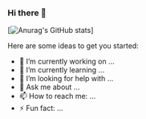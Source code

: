 ### Hi there 👋

[![Anurag's GitHub stats](https://github-readme-stats.vercel.app/api?username=ducnguyen1511&show_icons=true&theme=dracula)]


Here are some ideas to get you started:

- 🔭 I’m currently working on ...
- 🌱 I’m currently learning ...
- 🤔 I’m looking for help with ...
- 💬 Ask me about ...
- 📫 How to reach me: ...
- ⚡ Fun fact: ...
